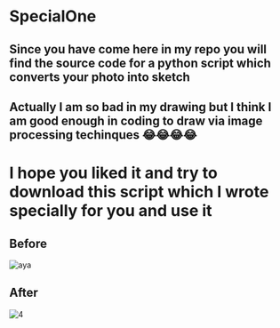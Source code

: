# SpecialOne

## Since you have come here in my repo you will find the source code for a python script which converts your photo into sketch

## Actually I am so bad in my drawing but I think I am good enough in coding to draw via image processing techinques 😂😂😂😂

# I hope you liked it and try to download this script which I wrote specially for you and use it


## Before
![aya](https://user-images.githubusercontent.com/57537704/196766404-d6311180-83a1-4781-8f09-f8d447c80ed6.PNG)

## After
![4](https://user-images.githubusercontent.com/57537704/196766413-14ac150e-9b70-49d4-84a1-da5696fab78b.png)
